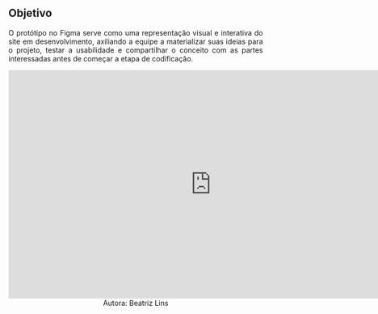
## **Objetivo**

<p align="justify">O protótipo no Figma serve como uma representação visual e interativa do site em desenvolvimento, axiliando a equipe a materializar suas ideias para o projeto, testar a usabilidade e compartilhar o conceito com as partes interessadas antes de começar a etapa de codificação. </p>

<iframe style="border: 1px solid rgba(0, 0, 0, 0.1);" width="800" height="450" src="https://embed.figma.com/design/NSkcJkeSolJd2kFJa6e6AY/MDS-Figma-V3?node-id=0-1&embed-host=share" allowfullscreen></iframe>

<center>Autora: Beatriz Lins</center>
